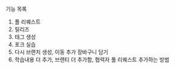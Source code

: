 기능 목록
1. 풀 리퀘스트
2. 릴리즈
3. 태그 생성
4. 포크 실습
5. 다시 브랜치 생성, 이동 추가 장바구니 담기
5. 학습내용 더 추가, 브랜티 더 추가함, 협력자 풀 리퀘스트 추가하는 방법